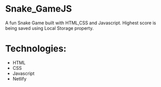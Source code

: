# Snake_GameJS
A fun Snake Game built with HTML,CSS and Javascript. Highest score is being saved using Local Storage property.

# Technologies:
* HTML
* CSS
* Javascript
* Netlify
